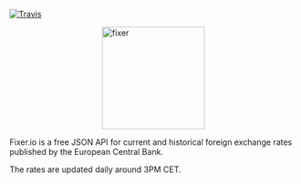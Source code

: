 [![Travis](https://travis-ci.org/hakanensari/fixer-io.svg)](https://travis-ci.org/hakanensari/fixer-io)

<img src="http://fixer.io/img/money.png" alt="fixer" style="width: 180px; display: block; margin: 0 auto;">

Fixer.io is a free JSON API for current and historical foreign exchange rates published by the European Central Bank.

The rates are updated daily around 3PM CET.
